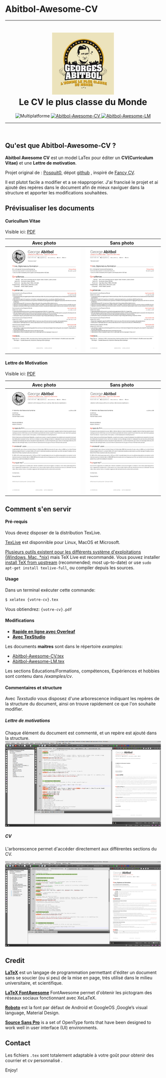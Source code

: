 # Abitbol-Awesome-CV

---
<h1 align="center">
  <a href="https://github.com/ordinatous/Awesome-CV" title="Abitbol-Awesome-CV Documentation">
    <img alt="Abitbol-Awesome-CV" src="profil_05.jpg" width="200px" height="200px" />
  </a>
  <br />
  Le CV le plus classe du Monde
</h1>


<div align="center">
  <!--<img alt="Licence" src="https://img.shields.io/github/license/ordinatous/Abitbol-Awesome-CV.svg"/>-->
  <img alt="Multiplatforme" src="https://img.shields.io/badge/Multiplateforme-Linux----MacOS----Microsoft-blue.svg"/>
  <a href="examples/Abitbol-Awesome-CV.pdf">
    <img alt="Abitbol-Awesome-CV" src="https://img.shields.io/badge/Voir-Abitbol--Awesome--CV-green.svg" />
  </a>
  <a href="examples/Abitbol-Awesome-LM.pdf">
    <img alt="Abitbol-Awesome-LM" src="https://img.shields.io/badge/Voir-Abitbol--Awesome--LM-green.svg" />
  </a>
</div>

---

<br />

## Qu'est que Abitbol-Awesome-CV ?

**Abitbol Awesome CV** est un model LaTex pour éditer un **CV(Curriculum Vitae)** et une  **Lettre de motivation**.

Projet original de : [Posquit0](https://posquit0.com/), dépot [github](https://github.com/posquit0/Awesome-CV) , inspiré de  [Fancy CV](https://www.sharelatex.com/templates/cv-or-resume/fancy-cv).

Il est plutot facile a modifier et a se réapproprier. J'ai francisé le projet et ai ajouté des repères dans le document afin de mieux naviguer dans la structure et apporter les modifications souhaitées.


## Prévisualiser les documents

#### Curicullum Vitae

Visible ici: [PDF](https://github.com/ordinatous/Abitbol-Awesome-CV/blob/master/examples/Abitbol-Awesome-CV.pdf)

| Avec photo | Sans photo |
|:---:|:---:|
| [![Cover Letter(Photo)](examples/Abitbol-Awesome-CV.png)](examples/Abitbol-Awesome-CV.pdf)  | [![Cover Letter(Sans Photo)](examples/Abitbol-Awesome-CV-01.png)](examples/Abitbol-Awesome-CV-01.pdf) |

#### Lettre de Motivation

Visible ici: [PDF](https://github.com/ordinatous/Abitbol-Awesome-CV/blob/master/examples/Abitbol-Awesome-LM.pdf)

| Avec photo | Sans photo |
|:---:|:---:|
| [![Cover Letter(Photo)](examples/Abitbol-Awesome-LM.png)](examples/Abitbol-Awesome-CV.pdf)  | [![Cover Letter(Sans Photo)](examples/Abitbol-Awesome-LM-01.png)](examples/Abitbol-Awesome-LM-01.pdf) |




## Comment s'en servir

#### Pré-requis

Vous devez disposer de la distribution TexLive.

[TexLive](https://tug.org/texlive/) est disponnible pour Linux, MacOS et Microsoft.

  [Plusieurs outils existent pour les différents système d'exploitations (Windows, Mac, \*nix)](http://tex.stackexchange.com/q/55437) mais TeX Live est recommandé.
Vous pouvez installer  [install TeX from upstream](http://tex.stackexchange.com/q/1092) (recommended; most up-to-date) or use `sudo apt-get install texlive-full`, ou compiler depuis les sources.

#### Usage

Dans un terminal exécuter cette commande:

```bash
$ xelatex {votre-cv}.tex
```

Vous obtiendrez: ``{votre-cv}.pdf``

#### Modifications

* [**Rapide en ligne avec Overleaf**](https://www.overleaf.com/)
* [**Avec TexStudio**](https://www.texstudio.org/)

Les documents **maitres** sont dans le répertoire *examples*:
* [Abitbol-Awesome-CV.tex](examples/Abitbol-Awesome-CV.tex)
* [Abitbol-Awesome-LM.tex](examples/Abitbol-Awesome-LM.tex)

Les sections Educations/Formations, compétences, Expériences et hobbies sont contenu dans */examples/cv*.

#### Commentaires et structure

Avec *Texstudio* vous disposez d'une arborescence indiquant les repères de la structure du document, ainsi on trouve rapidement ce que l'on souhaite modifier.

##### Lettre de motivations
Chaque élément du document est commenté, et un repère est ajouté dans la structure.
![Capture Texstudio](examples/texstudio.png)

##### CV
L'arborescence permet d'accéder directement aux différentes sections du CV.

![Capture Texstudio](examples/texstudio1.png)

## Credit

[**LaTeX**](http://www.latex-project.org) est un langage de programmation permettant d'éditer un document sans se soucier (ou si peu) de la mise en page, très utilisé dans le milieu universitaire, et scientifique.

[**LaTeX FontAwesome**](https://github.com/furl/latex-fontawesome) FontAwesome permet d'obtenir les pictogram des réseaux sociaux fonctionnant avec XeLaTeX.

[**Roboto**](https://github.com/google/roboto) est la font par défaut de Android et GoogleOS ,Google’s visual language, Material Design.

[**Source Sans Pro**](https://github.com/adobe-fonts/source-sans-pro) is a set of OpenType fonts that have been designed to work well in user interface (UI) environments.


## Contact

Les fichiers `.tex` sont totalement adaptable à votre goût pour obtenir des courrier et cv personnalisé .


Enjoy!
